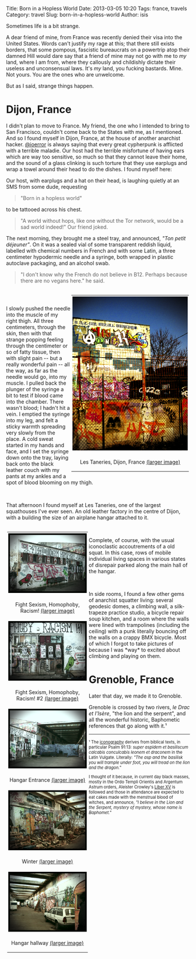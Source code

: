 Title: Born in a Hopless World
Date: 2013-03-05 10:20
Tags: france, travels
Category: travel
Slug: born-in-a-hopless-world
Author: isis

<!-- PELICAN_BEGIN_SUMMARY -->

Sometimes life is a bit strange.

A dear friend of mine, from France was recently denied their visa into the
United States. Words can't justify my rage at this; that there still exists
borders, that some pompous, fascistic bureaucrats on a powertrip atop their
damned Hill would dare say that a friend of mine may not go with me to *my*
land, where I am from, where they callously and childishly dictate their
useless and unconsensual laws. It's *my* land, you fucking bastards. Mine. Not
yours. You are the ones who are unwelcome.

But as I said, strange things happen. 

# Dijon, France

I didn't plan to move to France. My friend, the one who I intended to bring to
San Francisco, couldn't come back to the States with me, as I mentioned. And
so I found myself in Dijon, France, at the house of another anarchist
hacker. [@ioerror](https://twitter.com/ioerror) is always saying that every
great cypherpunk is afflicted with a terrible maladie. Our host had the
terrible misfortune of having ears which are way too sensitive, so much so
that they cannot leave their home, and the sound of a glass clinking is such
torture that they use earplugs and wrap a towel around their head to do the
dishes. I found myself here:

Our host, with earplugs and a hat on their head, is laughing quietly at an SMS
from some dude, requesting

> "Born in a hopless world"

to be tattooed across his chest.

> "A world without hops, like one without the Tor network, would be a sad
> world indeed!" Our friend joked.

The next morning, they brought me a steel tray, and announced, *"Ton petit
déjeuner"*.  On it was a sealed vial of some transparent reddish liquid,
labelled with chemical numbers in French and with some Latin, a three
centimeter hypodermic needle and a syringe, both wrapped in plastic autoclave
packaging, and an alcohol swab.

<!-- PELICAN_END_SUMMARY -->

> "I don't know why the French do not believe in B12. Perhaps because there are
> no vegans here." he said.

</p>
<span id="dijon"  style="align:left; float:left; width:100%;">
<table id="dijon" style="float:right; clear:right; width:65%; padding:0.2em;">
<tbody>
<tr>
  <td style="text-align:center; padding:0.2em;">
    <img alt="apt-get install anarchism" width="400px"
         src="./static/images/2013/03/le-tanerie/001.png" />
  </td>
</tr>
<tr>
  <td style="text-align:center; padding: 0.2em;">
    <p>Les Taneries, Dijon, France <a href="./static/images/2013/03/le-tanerie/001.png">(larger image)</a></p>
  </td>
</tr>
</tbody></table>
<p><br /></p>
<p>
I slowly pushed the needle into the muscle of my right thigh. All three
centimeters, through the skin, then with that strange popping feeling through
the centimeter or so of fatty tissue, then with slight pain -- but a really
wonderful pain -- all the way, as far as the needle would go, into my
muscle. I pulled back the plunger of the syringe a bit to test if blood came
into the chamber. There wasn't blood; I hadn't hit a vein. I emptied the
syringe into my leg, and felt a sticky warmth spreading very slowly from the
place. A cold sweat started in my hands and face, and I set the syringe down
onto the tray, laying back onto the black leather couch with my pants at my
ankles and a spot of blood blooming on my thigh.
</p><br /><p>
That afternoon I found myself at Les Taneries, one of the largest squathouses
I've ever seen. An old leather factory in the centre of Dijon, with a building
the size of an airplane hangar attached to it.
</p>
</span>

</p>
<span id="fight-homophoby"  style="align:right; float:right; width:100%;">
<table id="fight-homophoby" style="float:left; clear:left; width:45%; padding:0.2em;">
<tbody>
<tr>
  <td style="text-align:center; padding:0.2em;">
    <img alt="Fight Sexism, Homophoby, Racism!" width="300px"
         src="./static/images/2013/03/le-tanerie/004.png" />
  </td>
</tr>
<tr>
  <td style="text-align:center; padding: 0.2em;">
    <p>Fight Sexism, Homophoby, Racism! <a href="./static/images/2013/03/le-tanerie/004.png">(larger image)</a></p>
  </td>
</tr>

<tr>
  <td style="text-align:center; padding:0.2em;">
    <img alt="Fight Sexism, Homophoby, Racism! #2" width="300px"
         src="./static/images/2013/03/le-tanerie/006.png" />
  </td>
</tr>
<tr>
  <td style="text-align:center; padding: 0.2em;">
    <p>Fight Sexism, Homophoby, Racism! #2 <a href="./static/images/2013/03/le-tanerie/006.png">(larger image)</a></p>
  </td>
</tr>

<tr>
  <td style="text-align:center; padding:0.2em;">
    <img alt="Hangar entrance" width="300px"
         src="./static/images/2013/03/le-tanerie/007.png" />
  </td>
</tr>
<tr>
  <td style="text-align:center; padding: 0.2em;">
    <p>Hangar Entrance <a href="./static/images/2013/03/le-tanerie/007.png">(larger image)</a></p>
  </td>
</tr>

<tr>
  <td style="text-align:center; padding:0.2em;">
    <img alt="Winter woodpiles" width="300px"
         src="./static/images/2013/03/le-tanerie/003.png" />
  </td>
</tr>
<tr>
  <td style="text-align:center; padding: 0.2em;">
    <p>Winter <a href="./static/images/2013/03/le-tanerie/003.png">(larger image)</a></p>
  </td>
</tr>

<tr>
  <td style="text-align:center; padding:0.2em;">
    <img alt="Hangar hallway" width="300px"
         src="./static/images/2013/03/le-tanerie/008.png" />
  </td>
</tr>
<tr>
  <td style="text-align:center; padding: 0.2em;">
    <p>Hangar hallway <a href="./static/images/2013/03/le-tanerie/008.png">(larger image)</a></p>
  </td>
</tr>
</tbody></table>
<br />

<p>Complete, of course, with the usual iconoclastic accoutrements of a old
squat. In this case, rows of mobile individual living spaces in various states
of disrepair parked along the main hall of the hangar.</p>

<br />
<p>In side rooms, I found a few other gems of anarchist squatter living: several
geodesic domes, a climbing wall, a silk-trapeze practice studio, a bicycle
repair soup kitchen, and a room where the walls were lined with trampolines
(including the ceiling) with a punk literally bouncing off the walls on a
crappy BMX bicycle. Most of which I forgot to take pictures of because I was
*way* to excited about climbing and playing on them.</p>

# Grenoble, France

Later that day, we made it to Grenoble.

Grenoble is crossed by two rivers, *le Drac et l'Isère*, "the lion and the
serpent", and all the wonderful historic, Baphometic references that go along
with it.¹

---

<p style="font-size:80%;"> ¹ The <a
href="https://en.wikipedia.org/wiki/Christ_treading_on_the_beasts">iconography</a>
derives from biblical texts, in particular Psalm 91:13: <i>super aspidem et
basiliscum calcabis conculcabis leonem et draconem</i> in the Latin
Vulgate. Literally: <i>"The asp and the basilisk you will trample under foot, you
will tread on the lion and the dragon."</i></p>

<!-- It often interpreted as a reference to Christ defeating and triumphing over
Satan. Sometimes two beasts are shown, usually the lion and snake or dragon,
and sometimes four, which are normally the lion, dragon, asp (snake) and
basilisk (which was depicted with varying characteristics) of the Vulgate. All
represented the devil, as explained by Cassiodorus and Bede in their
commentaries on Psalm 91. The earliest appearance of the subject in a major
work is a 6th century mosaic of Christ, dressed as a general or emperor in
military uniform, clean-shaven and with a cross-halo, in the Archbishop's
Chapel at Ravenna. A lion and snake are shown. -->

<p style="font-size:80%;">I thought of it because, in current day black
masses, mostly in the Ordo Templi Orientis and Argentum Astrum orders,
Aleister Crowley's <a href="http://www.sacred-texts.com/oto/lib15.html">Liber
XV</a> is followed and those in attendance are expected to eat cakes made with
the menstrual blood of witches, and announce, <i>"I believe in the Lion and
the Serpent, mystery of mystery, whose name is Baphomet."</i> </p>
